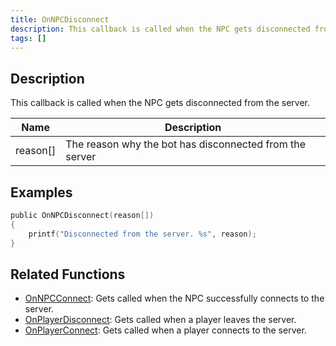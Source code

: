```yaml
---
title: OnNPCDisconnect
description: This callback is called when the NPC gets disconnected from the server.
tags: []
---
```


<VersionWarn name='callback' version='SA-MP 0.3a' />

## Description

This callback is called when the NPC gets disconnected from the server.

| Name         | Description                                             |
| ------------ | ------------------------------------------------------- |
| reason[]     | The reason why the bot has disconnected from the server |

## Examples

```c
public OnNPCDisconnect(reason[])
{
    printf("Disconnected from the server. %s", reason);
}
```

## Related Functions


- [OnNPCConnect](../callbacks/OnNPCConnect): Gets called when the NPC successfully connects to the server.
- [OnPlayerDisconnect](../callbacks/OnPlayerDisconnect): Gets called when a player leaves the server.
- [OnPlayerConnect](../callbacks/OnPlayerConnect): Gets called when a player connects to the server.
